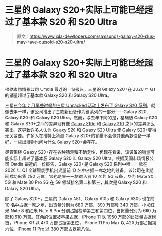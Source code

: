 # 三星的 Galaxy S20+实际上可能已经超过了基本款 S20 和 S20 Ultra

> 原文：<https://www.xda-developers.com/samsungs-galaxy-s20-plus-may-have-outsold-s20-s20-ultra/>

# 三星的 Galaxy S20+实际上可能已经超过了基本款 S20 和 S20 Ultra

根据市场情报公司 Omdia 最近的一份报告，三星的 Galaxy S20+在 2020 年 Q1 的销量超过了基本款 Galaxy S20 和 Galaxy S20 Ultra。

三星[在今年 2 月早些时候的三星 Unpacked 活动上发布了 Galaxy S20 系列](https://www.xda-developers.com/samsung-galaxy-s20-specs-features-pricing-availability/)。就像去年一样，该公司推出了三款新设备作为该系列的一部分——Galaxy S20、Galaxy S20+和 Galaxy S20 Ultra。然而，与去年不同的是，基础版 Galaxy S20 和 Galaxy S20+之间的差异没有像 [Galaxy S10e](https://www.xda-developers.com/samsung-galaxy-s10e-review-exynos/) 和 [Galaxy S10](https://www.xda-developers.com/tag/samsung-galaxy-s10/) 之间的差异那么突出，这导致许多人认为 Galaxy S20 和 Galaxy S20 Ultra 使 Galaxy S20+变得无关紧要。许多人在推特上猜测 Galaxy S20+的销量不会像其他两款设备一样好，一些出版物也问为什么 Galaxy S20+会存在。

尽管围绕 Galaxy S20+存在各种猜测和不确定性，但现在看来，该设备的销量可能实际上超过了基本版 Galaxy S20 和 Galaxy S20 Ultra。根据英国市场情报公司 Omdia 最近的一份报告，Galaxy S20+是 Galaxy S20 系列中唯一一款在 2020 年 Q1 全球智能手机出货量前 10 名中占据一席之地的设备，该公司在此期间成功出货 350 万部。它也是唯一一款进入前 10 名的 5G 设备，华为 Mate 30 5G 和 Mate 30 Pro 5G 在 5G 领域排名第二和第三，其次是 Galaxy S20 和 Galaxy S20 Ultra。

除了 Galaxy S20+，三星的 Galaxy A51、Galaxy A10s 和 Galaxy A30s 也在前 10 名中占据一席之地，出货量分别为 680 万部、390 万部和 340 万部。小米红米 Note 8 和红米 Note 8 Pro 分别占据榜单第三和第四位，出货量分别为 660 万部和 610 万部。其余的位置被苹果占据，iPhone 11 以 1950 万部的出货量占据榜首，iPhone XR 以 470 万部占据第五位，iPhone 11 Pro Max 以 420 万部占据第六位，iPhone 11 Pro 以 380 万部占据第八位。